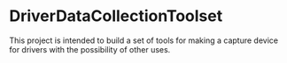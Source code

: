 # DriverDataCollectionToolset
This project is intended to build a set of tools for making a capture device for drivers with the possibility of other uses.

